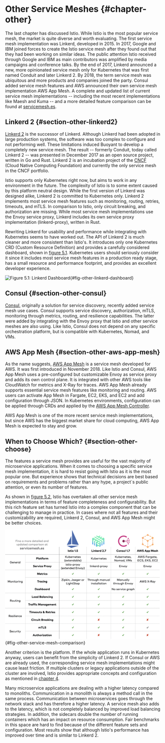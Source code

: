 # Other Service Meshes {#chapter-other}

The last chapter has discussed Istio. While Istio is the most popular service mesh, the market is quite diverse and worth evaluating. The first service mesh implementation was Linkerd, developed in 2015. In 2017, Google and IBM joined forces to create the Istio service mesh after they found out that they had been working on similar ideas. The public attention Istio received through Google and IBM as main contributors was amplified by media campaigns and conference talks. By the end of 2017, Linkerd announced a new, more opinionated service mesh only for Kubernetes that was first named Conduit and later Linkerd 2. By 2018, the term service mesh was ubiquitous and more products and companies joined the party. Consul added service mesh features and AWS announced their own service mesh implementation AWS App Mesh. A complete and updated list of current service mesh implementations -- including the most recent implementations like Maesh and Kuma -- and a more detailed feature comparison can be found at [servicemesh.es](https://servicemesh.es). 

## Linkerd 2 {#section-other-linkerd2}

[Linkerd 2](https://linkerd.io) is the successor of Linkerd.
Although Linkerd had been adopted in large production systems, the software was too complex to configure and not performing well. These limitations induced Buoyant to develop a completely new service mesh. The result -- formerly Conduit, today called Linkerd 2 -- was presented in December 2017 as an open source project, written in Go and Rust. Linkerd 2 is an incubation project of the [CNCF](https://www.cncf.io) (Cloud Native Computing Foundation) and currently the only service mesh in the CNCF portfolio.

Istio supports only Kubernetes right now, but aims to work in any environment in the future. The complexity of Istio is to some extent caused by this platform neutral design. While the first version of Linkerd was designed alike, Linkerd 2 is committed to Kubernetes only. Linkerd 2 implements most service mesh features such as monitoring, routing, retries, timeouts, and mTLS. In comparison to Istio, only circuit breaking, and authorization are missing. While most service mesh implementations use the Envoy service proxy, Linkerd includes its own service proxy implementation (linkerd-proxy), written in Rust.

Rewriting Linkerd for usability and performance while integrating with
Kubernetes seems to have worked out. The API of Linkerd 2 is much
cleaner and more consistent than Istio's. It introduces only one
Kubernetes CRD (Custom Resource Definition) and provides a carefully considered dashboard, shown in [figure 5.1](#fig-other-linkerd-dashboard). Kubernetes users should seriously consider it since it includes most service mesh features in a production ready stage, has a small resource and performance footprint, and provides an excellent developer experience.

![Figure 5.1: Linkerd Dashboard](images/others-linkerd-dashboard.png){#fig-other-linkerd-dashboard}

## Consul {#section-other-consul}

[Consul](https://www.consul.io), originally a solution for service discovery, recently added service mesh use cases. Consul supports service discovery, authorization, mTLS, monitoring through metrics, routing, and resilience capabilities. The latter were added by integrating with the Envoy proxy that Istio and other service meshes are also using. Like Istio, Consul does not depend on any specific orchestration platform, but is compatible with Kubernetes, Nomad, and VMs.

## AWS App Mesh {#section-other-aws-app-mesh}

As the name suggests, [AWS App Mesh](http://aws.amazon.com/app-mesh/) is a service mesh developed for AWS. It was first introduced in November 2018. Like Istio and Consul, AWS App Mesh uses a pre-configured but customizable Envoy as service proxy and adds its own control plane. It is integrated with other AWS tools like CloudWatch for metrics and X-Ray for traces. AWS App Mesh already supports essential service mesh features like monitoring and routing. AWS users can activate App Mesh in Fargate, EC2, EKS, and EC2 and add configuration through JSON. In Kubernetes environments, configuration can be applied through CRDs and applied by the [AWS App Mesh Controller](https://github.com/aws/aws-app-mesh-controller-for-k8s).

AWS App Mesh is one of the more recent service mesh implementations, but since AWS has the biggest market share for cloud computing, AWS App Mesh is expected to stay and grow.  

## When to Choose Which? {#section-other-choose}

The features a service mesh provides are useful for the vast majority of microservice applications. When it comes to choosing a specific service mesh implementation, it is hard to resist going with Istio as it is the most popular one. But experience shows that technical decisions are best based on requirements and problems rather than any hype, a project´s public attention, or even its number of features.

As shown in [figure 5.2](#fig-other-service-mesh-comparison), Istio has overtaken all other service mesh implementations in terms of feature completeness and configurability. But this rich feature set has turned Istio into a complex component that can be challenging to manage in practice. In cases where not all features and their customizability are required, Linkerd 2, Consul, and AWS App Mesh might be better choices.

![Figure 5.2: Features of service mesh implementations as of May 2020](images/other-comparison.jpg){#fig-other-service-mesh-comparison}

Another criterion is the platform. If the whole application runs in Kubernetes anyway, users can benefit from the simplicity of Linkerd 2. If Consul or AWS are already used, the corresponding service mesh implementations might cause least friction. If multiple clusters or legacy applications outside of the cluster are involved, Istio provides appropriate concepts and configuration as mentioned in [chapter 4](#section-why-legacy). 

Many microservice applications are dealing with a higher latency compared to monoliths. Communication in a monolith is always a method call in the same process. Communication between microservices goes through the network stack and has therefore a higher latency. A service mesh also adds to the latency, which is not completely balanced by improved load balancing strategies. In addition, the sidecars double the number of running containers which has an impact on resource consumption. Fair benchmarks in this space are hard to find because of the different feature sets and configuration. Most results show that although Istio's performance has improved over time and is similar to Linkerd 2.
